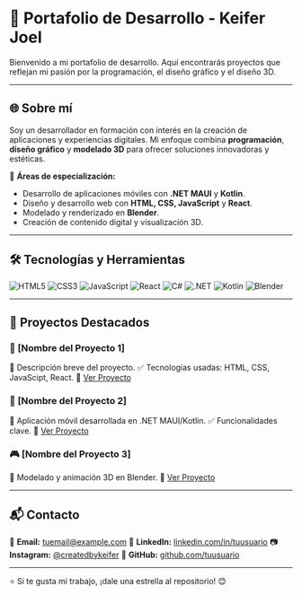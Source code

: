 # 🚀 Portafolio de Desarrollo - Keifer Joel

Bienvenido a mi portafolio de desarrollo. Aquí encontrarás proyectos que reflejan mi pasión por la programación, el diseño gráfico y el diseño 3D.

---

## 🌐 Sobre mí
Soy un desarrollador en formación con interés en la creación de aplicaciones y experiencias digitales. Mi enfoque combina **programación**, **diseño gráfico** y **modelado 3D** para ofrecer soluciones innovadoras y estéticas.

📌 **Áreas de especialización:**
- Desarrollo de aplicaciones móviles con **.NET MAUI** y **Kotlin**.
- Diseño y desarrollo web con **HTML, CSS, JavaScript** y **React**.
- Modelado y renderizado en **Blender**.
- Creación de contenido digital y visualización 3D.

---

## 🛠 Tecnologías y Herramientas

![HTML5](https://img.shields.io/badge/HTML5-%23E34F26.svg?style=for-the-badge&logo=html5&logoColor=white)
![CSS3](https://img.shields.io/badge/CSS3-%231572B6.svg?style=for-the-badge&logo=css3&logoColor=white)
![JavaScript](https://img.shields.io/badge/JavaScript-%23F7DF1E.svg?style=for-the-badge&logo=javascript&logoColor=black)
![React](https://img.shields.io/badge/React-%2361DAFB.svg?style=for-the-badge&logo=react&logoColor=black)
![C#](https://img.shields.io/badge/C%23-%23239120.svg?style=for-the-badge&logo=c-sharp&logoColor=white)
![.NET](https://img.shields.io/badge/.NET-%235C2D91.svg?style=for-the-badge&logo=dotnet&logoColor=white)
![Kotlin](https://img.shields.io/badge/Kotlin-%230095D5.svg?style=for-the-badge&logo=kotlin&logoColor=white)
![Blender](https://img.shields.io/badge/Blender-%23F5792A.svg?style=for-the-badge&logo=blender&logoColor=white)

---

## 📂 Proyectos Destacados

### 🎨 **[Nombre del Proyecto 1]**
📌 Descripción breve del proyecto.
✅ Tecnologías usadas: HTML, CSS, JavaScipt, React.
🔗 [Ver Proyecto](https://keiferjoel.wuaze.com/?i=1)

### 📱 **[Nombre del Proyecto 2]**
📌 Aplicación móvil desarrollada en .NET MAUI/Kotlin.
✅ Funcionalidades clave.
🔗 [Ver Proyecto](https://www.behance.net/gallery/216372631/K-Player-Concept-UIUX-Design-App-Design)

### 🎮 **[Nombre del Proyecto 3]**
📌 Modelado y animación 3D en Blender.
🔗 [Ver Proyecto](https://github.com/KeiferJoel/Pixel_Game_Web)


---

## 📬 Contacto
📧 **Email:** [tuemail@example.com](joelalbertopichardoalayon@gmail.com)
🔗 **LinkedIn:** [linkedin.com/in/tuusuario]([https://linkedin.com/in/tuusuario](https://www.linkedin.com/in/joel-pichardo/))
📷 **Instagram:** [@createdbykeifer](https://instagram.com/createdbykeifer)
🐙 **GitHub:** [github.com/tuusuario]([https://github.com/tuusuario](https://github.com/KeiferJoel))

---

⭐ Si te gusta mi trabajo, ¡dale una estrella al repositorio! 😊
